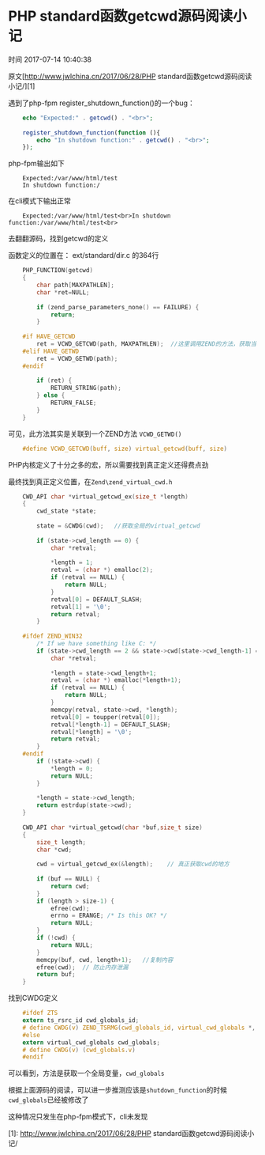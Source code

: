 # PHP standard函数getcwd源码阅读小记

 时间 2017-07-14 10:40:38 

原文[http://www.jwlchina.cn/2017/06/28/PHP standard函数getcwd源码阅读小记/][1]



遇到了php-fpm register_shutdown_function()的一个bug：

```php
    echo "Expected:" . getcwd() . "<br>";
    
    register_shutdown_function(function (){
        echo "In shutdown function:" . getcwd() . "<br>";
    });
```

php-fpm输出如下 

```
    Expected:/var/www/html/test
    In shutdown function:/
```

在cli模式下输出正常 

```
    Expected:/var/www/html/test<br>In shutdown function:/var/www/html/test<br>
```

去翻翻源码，找到getcwd的定义

函数定义的位置在： ext/standard/dir.c 的364行 

```c
    PHP_FUNCTION(getcwd)
    {
        char path[MAXPATHLEN];
        char *ret=NULL;
    
        if (zend_parse_parameters_none() == FAILURE) {
            return;
        }
    
    #if HAVE_GETCWD
        ret = VCWD_GETCWD(path, MAXPATHLEN);  //这里调用ZEND的方法，获取当前工作目录
    #elif HAVE_GETWD
        ret = VCWD_GETWD(path);
    #endif
    
        if (ret) {
            RETURN_STRING(path);
        } else {
            RETURN_FALSE;
        }
    }
```

可见，此方法其实是关联到一个ZEND方法 `VCWD_GETWD()`

```c
    #define VCWD_GETCWD(buff, size) virtual_getcwd(buff, size)
```

PHP内核定义了十分之多的宏，所以需要找到真正定义还得费点劲

最终找到真正定义位置，在`Zend\zend_virtual_cwd.h`

```c
    CWD_API char *virtual_getcwd_ex(size_t *length)
    {
        cwd_state *state;
    
        state = &CWDG(cwd);   //获取全局的virtual_getcwd
    
        if (state->cwd_length == 0) {
            char *retval;
    
            *length = 1;
            retval = (char *) emalloc(2);
            if (retval == NULL) {
                return NULL;
            }
            retval[0] = DEFAULT_SLASH;
            retval[1] = '\0';
            return retval;
        }
    
    #ifdef ZEND_WIN32
        /* If we have something like C: */
        if (state->cwd_length == 2 && state->cwd[state->cwd_length-1] == ':') {
            char *retval;
    
            *length = state->cwd_length+1;
            retval = (char *) emalloc(*length+1);
            if (retval == NULL) {
                return NULL;
            }
            memcpy(retval, state->cwd, *length);
            retval[0] = toupper(retval[0]);
            retval[*length-1] = DEFAULT_SLASH;
            retval[*length] = '\0';
            return retval;
        }
    #endif
        if (!state->cwd) {
            *length = 0;
            return NULL;
        }
    
        *length = state->cwd_length;
        return estrdup(state->cwd);
    }
    
    CWD_API char *virtual_getcwd(char *buf,size_t size)
    {
        size_t length;
        char *cwd;
    
        cwd = virtual_getcwd_ex(&length);    // 真正获取cwd的地方
    
        if (buf == NULL) {
            return cwd;
        }
        if (length > size-1) {
            efree(cwd);
            errno = ERANGE; /* Is this OK? */
            return NULL;
        }
        if (!cwd) {
            return NULL;
        }
        memcpy(buf, cwd, length+1);   //复制内容
        efree(cwd);  // 防止内存泄漏
        return buf;
    }
```

找到CWDG定义 

```c
    #ifdef ZTS
    extern ts_rsrc_id cwd_globals_id;
    # define CWDG(v) ZEND_TSRMG(cwd_globals_id, virtual_cwd_globals *, v)
    #else
    extern virtual_cwd_globals cwd_globals;
    # define CWDG(v) (cwd_globals.v)
    #endif
```

可以看到，方法是获取一个全局变量，`cwd_globals`

根据上面源码的阅读，可以进一步推测应该是`shutdown_function`的时候`cwd_globals`已经被修改了

这种情况只发生在php-fpm模式下，cli未发现


[1]: http://www.jwlchina.cn/2017/06/28/PHP standard函数getcwd源码阅读小记/

